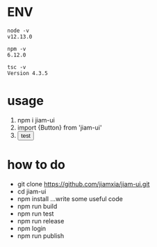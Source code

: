 # ENV
```
node -v
v12.13.0

npm -v
6.12.0

tsc -v
Version 4.3.5
```

# usage
1. npm i jiam-ui
2. import {Button} from 'jiam-ui'
3. <Button>test</Button>

# how to do

- git clone https://github.com/jiamxia/jiam-ui.git
- cd jiam-ui
- npm install
...write some useful code
- npm run build
- npm run test
- npm run release
- npm login
- npm run publish